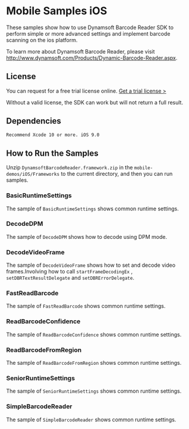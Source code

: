 # Mobile Samples iOS

These samples show how to use Dynamsoft Barcode Reader SDK to perform simple or more advanced settings and implement barcode scanning on the ios platform.

To learn more about Dynamsoft Barcode Reader, please visit http://www.dynamsoft.com/Products/Dynamic-Barcode-Reader.aspx.

## License

You can request for a free trial license online. [Get a trial license >](https://www.dynamsoft.com/CustomerPortal/Portal/Triallicense.aspx)

Without a valid license, the SDK can work but will not return a full result.

## Dependencies
```bash
Recommend Xcode 10 or more. iOS 9.0
```

## How to Run the Samples

Unzip `DynamsoftBarcodeReader.framework.zip` in the `mobile-demos/iOS/Frameworks` to the current directory, and then you can run samples.

### BasicRuntimeSettings

The sample of `BasicRuntimeSettings` shows common runtime settings.

### DecodeDPM

The sample of `DecodeDPM` shows how to decode using DPM mode.

### DecodeVideoFrame

The sample of `DecodeVideoFrame` shows how to set and decode video frames.Involving how to call `startFrameDecodingEx` , `setDBRTextResultDelegate` and  `setDBRErrorDelegate`.

### FastReadBarcode

The sample of `FastReadBarcode` shows common runtime settings.

### ReadBarcodeConfidence

The sample of `ReadBarcodeConfidence` shows common runtime settings.

### ReadBarcodeFromRegion

The sample of `ReadBarcodeFromRegion` shows common runtime settings.

### SeniorRuntimeSettings

The sample of `SeniorRuntimeSettings` shows common runtime settings.

### SimpleBarcodeReader

The sample of `SimpleBarcodeReader` shows common runtime settings.
